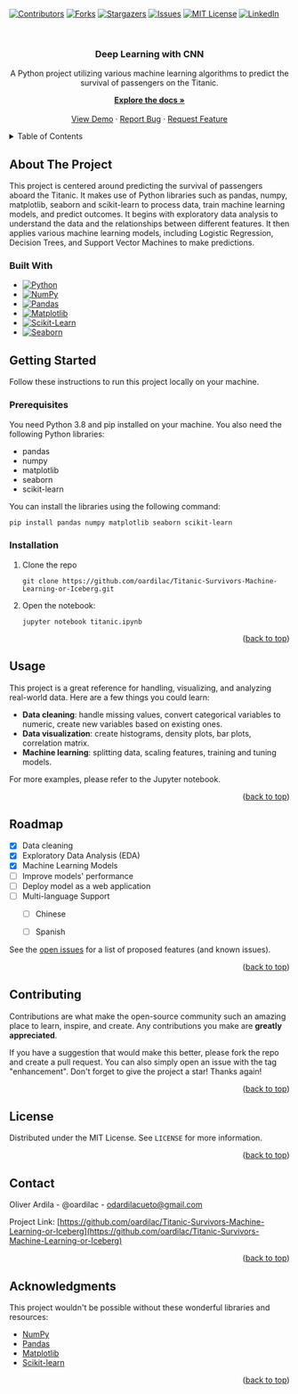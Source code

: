 <a name="readme-top"></a>
[![Contributors](https://shields.io/badge/Contributors-1-green)](https://github.com/oardilac/Titanic-Survivors-Machine-Learning-or-Iceberg/graphs/contributors)
[![Forks](https://img.shields.io/github/forks/oardilac/Titanic-Survivors-Machine-Learning-or-Iceberg)](https://github.com/oardilac/Titanic-Survivors-Machine-Learning-or-Iceberg/network/members)
[![Stargazers](https://img.shields.io/github/stars/oardilac/Titanic-Survivors-Machine-Learning-or-Iceberg)](https://github.com/oardilac/Titanic-Survivors-Machine-Learning-or-Iceberg/stargazers)
[![Issues](https://img.shields.io/github/issues/oardilac/Titanic-Survivors-Machine-Learning-or-Iceberg)](https://github.com/oardilac/Titanic-Survivors-Machine-Learning-or-Iceberg/issues)
[![MIT License](https://img.shields.io/github/license/oardilac/Titanic-Survivors-Machine-Learning-or-Iceberg)](https://github.com/oardilac/Titanic-Survivors-Machine-Learning-or-Iceberg/blob/main/LICENSE)
[![LinkedIn](https://img.shields.io/badge/-LinkedIn-black.svg?style=flat-square&logo=linkedin&colorB=555)](https://www.linkedin.com/in/oardilac/)

<br />
<div align="center">
    <h3 align="center">Deep Learning with CNN</h3>

   <p align="center">
    A Python project utilizing various machine learning algorithms to predict the survival of passengers on the Titanic.
    <br />

  <p align="center">
    <a href="https://github.com/oardilac/Titanic-Survivors-Machine-Learning-or-Iceberg/"><strong>Explore the docs »</strong></a>
    <br />
    <br />
    <a href="https://github.com/oardilac/Titanic-Survivors-Machine-Learning-or-Iceberg/">View Demo</a>
    ·
    <a href="https://github.com/oardilac/Titanic-Survivors-Machine-Learning-or-Iceberg/issues">Report Bug</a>
    ·
    <a href="https://github.com/oardilac/Titanic-Survivors-Machine-Learning-or-Iceberg/issues">Request Feature</a>
  </p>
</div>


<!-- TABLE OF CONTENTS -->
<details>
  <summary>Table of Contents</summary>
  <ol>
    <li>
      <a href="#about-the-project">About The Project</a>
      <ul>
        <li><a href="#built-with">Built With</a></li>
      </ul>
    </li>
    <li>
      <a href="#getting-started">Getting Started</a>
      <ul>
        <li><a href="#prerequisites">Prerequisites</a></li>
        <li><a href="#installation">Installation</a></li>
      </ul>
    </li>
    <li><a href="#usage">Usage</a></li>
    <li><a href="#roadmap">Roadmap</a></li>
    <li><a href="#contributing">Contributing</a></li>
    <li><a href="#license">License</a></li>
    <li><a href="#contact">Contact</a></li>
    <li><a href="#acknowledgments">Acknowledgments</a></li>
  </ol>
</details>

<!-- ABOUT THE PROJECT -->
## About The Project

This project is centered around predicting the survival of passengers aboard the Titanic. It makes use of Python libraries such as pandas, numpy, matplotlib, seaborn and scikit-learn to process data, train machine learning models, and predict outcomes. It begins with exploratory data analysis to understand the data and the relationships between different features. It then applies various machine learning models, including Logistic Regression, Decision Trees, and Support Vector Machines to make predictions.

### Built With
* [![Python](https://img.shields.io/badge/Python-3776AB?style=for-the-badge&logo=python&logoColor=white)](https://www.python.org/)
* [![NumPy](https://img.shields.io/badge/NumPy-013243?style=for-the-badge&logo=numpy&logoColor=white)](https://numpy.org/)
* [![Pandas](https://img.shields.io/badge/Pandas-150458?style=for-the-badge&logo=pandas&logoColor=white)](https://pandas.pydata.org/)
* [![Matplotlib](https://img.shields.io/badge/Matplotlib-013243?style=for-the-badge&logo=matplotlib&logoColor=white)](https://matplotlib.org/)
* [![Scikit-Learn](https://img.shields.io/badge/Scikit_Learn-F7931E?style=for-the-badge&logo=scikit-learn&logoColor=white)](https://scikit-learn.org/)
* [![Seaborn](https://img.shields.io/badge/Seaborn-3776AB?style=for-the-badge&logo=seaborn&logoColor=white)](https://seaborn.pydata.org/)


<!-- GETTING STARTED -->
## Getting Started

Follow these instructions to run this project locally on your machine.

### Prerequisites

You need Python 3.8 and pip installed on your machine. You also need the following Python libraries:

* pandas
* numpy
* matplotlib
* seaborn
* scikit-learn

You can install the libraries using the following command:

```sh
pip install pandas numpy matplotlib seaborn scikit-learn
```
### Installation

1. Clone the repo

    ```
    git clone https://github.com/oardilac/Titanic-Survivors-Machine-Learning-or-Iceberg.git
    ```

2. Open the notebook:

    ```
    jupyter notebook titanic.ipynb
    ```

<p align="right">(<a href="#readme-top">back to top</a>)</p>

<!-- USAGE EXAMPLES -->
## Usage

This project is a great reference for handling, visualizing, and analyzing real-world data. Here are a few things you could learn:

* **Data cleaning**: handle missing values, convert categorical variables to numeric, create new variables based on existing ones.
* **Data visualization**: create histograms, density plots, bar plots, correlation matrix.
* **Machine learning**: splitting data, scaling features, training and tuning models.

For more examples, please refer to the Jupyter notebook.

<p align="right">(<a href="#readme-top">back to top</a>)</p>


<!-- ROADMAP -->
## Roadmap
- [x] Data cleaning
- [x] Exploratory Data Analysis (EDA)
- [x] Machine Learning Models
- [ ] Improve models' performance
- [ ] Deploy model as a web application
- [ ] Multi-language Support
    - [ ] Chinese
    - [ ] Spanish


See the [open issues](https://github.com/oardilac/Titanic-Survivors-Machine-Learning-or-Iceberg/issues) for a list of proposed features (and known issues).

<p align="right">(<a href="#readme-top">back to top</a>)</p>


<!-- CONTRIBUTING -->
## Contributing
Contributions are what make the open-source community such an amazing place to learn, inspire, and create. Any contributions you make are **greatly appreciated**.

If you have a suggestion that would make this better, please fork the repo and create a pull request. You can also simply open an issue with the tag "enhancement".
Don't forget to give the project a star! Thanks again!

<p align="right">(<a href="#readme-top">back to top</a>)</p>

<!-- LICENSE -->
## License
Distributed under the MIT License. See `LICENSE` for more information.

<p align="right">(<a href="#readme-top">back to top</a>)</p>


<!-- CONTACT -->
## Contact

Oliver Ardila - @oardilac - odardilacueto@gmail.com

Project Link: [https://github.com/oardilac/Titanic-Survivors-Machine-Learning-or-Iceberg](https://github.com/oardilac/Titanic-Survivors-Machine-Learning-or-Iceberg)

<p align="right">(<a href="#readme-top">back to top</a>)</p>

<!-- ACKNOWLEDGMENTS -->
## Acknowledgments

This project wouldn't be possible without these wonderful libraries and resources:

* [NumPy](https://numpy.org/)
* [Pandas](https://pandas.pydata.org/)
* [Matplotlib](https://matplotlib.org/)
* [Scikit-learn](https://scikit-learn.org/stable/)

<p align="right">(<a href="#readme-top">back to top</a>)</p>
